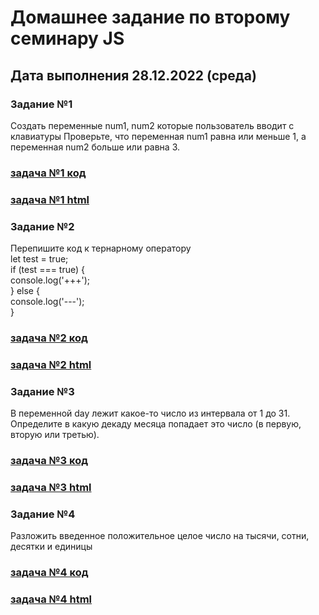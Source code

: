 # Домашнее задание по второму семинару JS

## Дата выполнения 28.12.2022 (среда)


### Задание №1

Создать переменные num1, num2 которые пользователь вводит с клавиатуры
Проверьте, что переменная num1 равна или меньше 1, а переменная num2 больше или равна 3.



### [задача №1 код](https://github.com/olegsamy/2DZ_JS/blob/main/hw2_1.html) 

### [задача №1 html](https://olegsamy.github.io/2DZ_JS/hw2_1.html)



### Задание №2


 Перепишите код к тернарному оператору \
let test = true; \
if (test === true) { \
     console.log('+++'); \
} else { \
   console.log('---'); \
}



### [задача №2 код](https://github.com/olegsamy/2DZ_JS/blob/main/hw2_2.html) 

### [задача №2 html](https://olegsamy.github.io/2DZ_JS/hw2_2.html)



### Задание №3

В переменной day лежит какое-то число из интервала от 1 до 31. Определите в какую декаду месяца попадает это число (в первую, вторую или третью).


### [задача №3 код](https://github.com/olegsamy/2DZ_JS/blob/main/hw2_3.html) 

### [задача №3 html](https://olegsamy.github.io/2DZ_JS/hw2_3.html)



### Задание №4

Разложить введенное положительное целое число на тысячи, сотни, десятки и единицы

### [задача №4 код](https://github.com/olegsamy/2DZ_JS/blob/main/hw2_4.html) 

### [задача №4 html](https://olegsamy.github.io/2DZ_JS/hw2_4.html)
